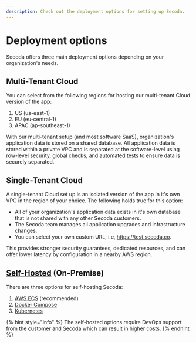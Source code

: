 ```yaml
---
description: Check out the deployment options for setting up Secoda.
---
```


# Deployment options

Secoda offers three main deployment options depending on your organization's needs.

## **Multi-Tenant Cloud**

You can select from the following regions for hosting our multi-tenant Cloud version of the app:

1. US (us-east-1)
2. EU (eu-central-1)
3. APAC (ap-southeast-1)

With our multi-tenant setup (and most software SaaS), organization's application data is stored on a shared database. All application data is stored within a private VPC and is separated at the software-level using row-level security, global checks, and automated tests to ensure data is securely separated.

## **Single-Tenant Cloud**&#x20;

A single-tenant Cloud set up is an isolated version of the app in it's own VPC  in the region of your choice. The following holds true for this option:

* All of your organization's application data exists in it's own database that is not shared with any other Secoda customers.&#x20;
* The Secoda team manages all application upgrades and infrastructure changes.&#x20;
* You can select your own custom URL, i.e, https://test.secoda.co.

This provides stronger security guarantees, dedicated resources, and can offer lower latency by configuration in a nearby AWS region.

## [**Self-Hosted**](../../self-hosted-secoda/) (On-Premise)

There are three options for self-hosting Secoda:

1. [AWS ECS](https://github.com/secoda/terraform-aws-secoda)  (recommended)
2. [Docker Compose](https://github.com/secoda/docker-compose)
3. [Kubernetes](https://github.com/secoda/helm)

{% hint style="info" %}
The self-hosted options require DevOps support from the customer and Secoda which can result in higher costs.
{% endhint %}

